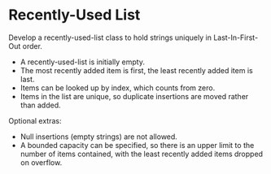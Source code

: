 # Recently-Used List

Develop a recently-used-list class to hold strings uniquely in Last-In-First-Out order.

- A recently-used-list is initially empty.
- The most recently added item is first, the least recently added item is last.
- Items can be looked up by index, which counts from zero.
- Items in the list are unique, so duplicate insertions are moved rather than added.

Optional extras:

- Null insertions (empty strings) are not allowed.
- A bounded capacity can be specified, so there is an upper limit to the number of items contained, with the least recently added items dropped on overflow.